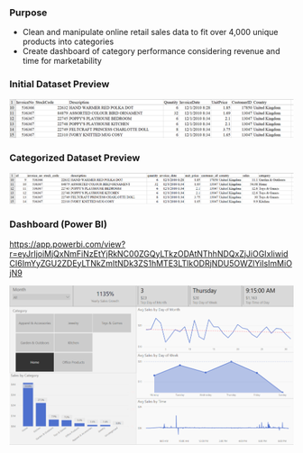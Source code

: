 ### Purpose 

- Clean and manipulate online retail sales data to fit over 4,000 unique products into categories
- Create dashboard of category performance considering revenue and time for marketability

### Initial Dataset Preview 

![](images/startdata_screenshot.png)

### Categorized Dataset Preview

![](images/newdata_screenshot.png)

### Dashboard (Power BI)
https://app.powerbi.com/view?r=eyJrIjoiMjQxNmFiNzEtYjRkNC00ZGQyLTkzODAtNThhNDQxZjJiOGIxIiwidCI6ImYyZGU2ZDEyLTNkZmItNDk3ZS1hMTE3LTlkODRjNDU5OWZlYiIsImMiOjN9

![](images/Screenshot%202021-04-27%20160639.png)

